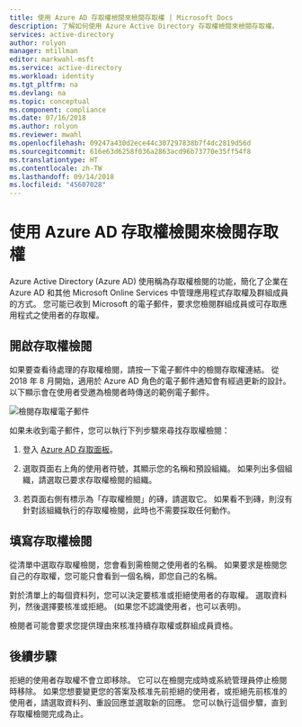 ```yaml
---
title: 使用 Azure AD 存取權檢閱來檢閱存取權 | Microsoft Docs
description: 了解如何使用 Azure Active Directory 存取權檢閱來檢閱存取權。
services: active-directory
author: rolyon
manager: mtillman
editor: markwahl-msft
ms.service: active-directory
ms.workload: identity
ms.tgt_pltfrm: na
ms.devlang: na
ms.topic: conceptual
ms.component: compliance
ms.date: 07/16/2018
ms.author: rolyon
ms.reviewer: mwahl
ms.openlocfilehash: 09247a430d2ece44c307297838b7f4dc2819d56d
ms.sourcegitcommit: 616e63d6258f036a2863acd96b73770e35ff54f8
ms.translationtype: HT
ms.contentlocale: zh-TW
ms.lasthandoff: 09/14/2018
ms.locfileid: "45607028"
---
```

# <a name="review-access-with-azure-ad-access-reviews"></a>使用 Azure AD 存取權檢閱來檢閱存取權

Azure Active Directory (Azure AD) 使用稱為存取權檢閱的功能，簡化了企業在 Azure AD 和其他 Microsoft Online Services 中管理應用程式存取權及群組成員的方式。 您可能已收到 Microsoft 的電子郵件，要求您檢閱群組成員或可存取應用程式之使用者的存取權。 

## <a name="open-an-access-review"></a>開啟存取權檢閱

如果要查看待處理的存取權檢閱，請按一下電子郵件中的檢閱存取權連結。 從 2018 年 8 月開始，適用於 Azure AD 角色的電子郵件通知會有經過更新的設計。 以下顯示會在使用者受邀為檢閱者時傳送的範例電子郵件。 

![檢閱存取權電子郵件](./media/perform-access-review/new-ar-email.png)

如果未收到電子郵件，您可以執行下列步驟來尋找存取權檢閱：

1. 登入 [Azure AD 存取面板](https://myapps.microsoft.com)。

2. 選取頁面右上角的使用者符號，其顯示您的名稱和預設組織。 如果列出多個組織，請選取已要求存取權檢閱的組織。

3. 若頁面右側有標示為「存取權檢閱」的磚，請選取它。 如果看不到磚，則沒有針對該組織執行的存取權檢閱，此時也不需要採取任何動作。

## <a name="fill-out-an-access-review"></a>填寫存取權檢閱

從清單中選取存取權檢閱，您會看到需檢閱之使用者的名稱。 如果要求是檢閱您自己的存取權，您可能只會看到一個名稱，即您自己的名稱。

對於清單上的每個資料列，您可以決定要核准或拒絕使用者的存取權。 選取資料列，然後選擇要核准或拒絕。 (如果您不認識使用者，也可以表明)。

檢閱者可能會要求您提供理由來核准持續存取權或群組成員資格。

## <a name="next-steps"></a>後續步驟

拒絕的使用者存取權不會立即移除。 它可以在檢閱完成時或系統管理員停止檢閱時移除。 如果您想要變更您的答案及核准先前拒絕的使用者，或拒絕先前核准的使用者，請選取資料列、重設回應並選取新的回應。 您可以執行這個步驟，直到存取權檢閱完成為止。



